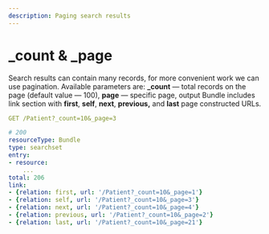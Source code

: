 ```yaml
---
description: Paging search results
---
```


# \_count & \_page

Search results can contain many records, for more convenient work we can use pagination. Available parameters are: **\_count** — total records on the page \(default value — 100\),  **page** — specific page, output Bundle includes link section with **first**, **self**, **next**, **previous,** and **last** page constructed URLs.

```yaml
GET /Patient?_count=10&_page=3

# 200
resourceType: Bundle
type: searchset
entry:
- resource:
    ...
total: 206
link:
- {relation: first, url: '/Patient?_count=10&_page=1'}
- {relation: self, url: '/Patient?_count=10&_page=3'}
- {relation: next, url: '/Patient?_count=10&_page=4'}
- {relation: previous, url: '/Patient?_count=10&_page=2'}
- {relation: last, url: '/Patient?_count=10&_page=21'}
```

